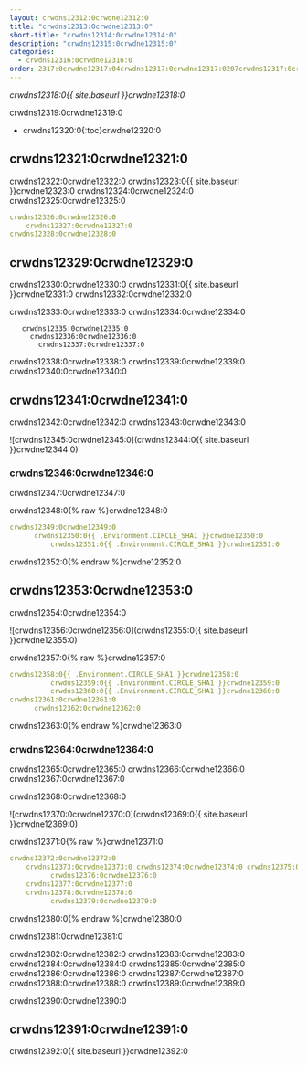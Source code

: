 ```yaml
---
layout: crwdns12312:0crwdne12312:0
title: "crwdns12313:0crwdne12313:0"
short-title: "crwdns12314:0crwdne12314:0"
description: "crwdns12315:0crwdne12315:0"
categories:
  - crwdns12316:0crwdne12316:0
order: 2317:0crwdne12317:04crwdns12317:0crwdne12317:0207crwdns12317:0crwdne12317:0crwdns12317:0crwdne12317:0
---
```

*crwdns12318:0{{ site.baseurl }}crwdne12318:0*

crwdns12319:0crwdne12319:0

* crwdns12320:0{:toc}crwdne12320:0

## crwdns12321:0crwdne12321:0

crwdns12322:0crwdne12322:0 crwdns12323:0{{ site.baseurl }}crwdne12323:0 crwdns12324:0crwdne12324:0 crwdns12325:0crwdne12325:0

```yaml
crwdns12326:0crwdne12326:0
    crwdns12327:0crwdne12327:0
crwdns12328:0crwdne12328:0          
```

## crwdns12329:0crwdne12329:0

crwdns12330:0crwdne12330:0 crwdns12331:0{{ site.baseurl }}crwdne12331:0 crwdns12332:0crwdne12332:0

crwdns12333:0crwdne12333:0 crwdns12334:0crwdne12334:0

       crwdns12335:0crwdne12335:0
         crwdns12336:0crwdne12336:0
           crwdns12337:0crwdne12337:0
    

crwdns12338:0crwdne12338:0 crwdns12339:0crwdne12339:0 crwdns12340:0crwdne12340:0

## crwdns12341:0crwdne12341:0

crwdns12342:0crwdne12342:0 crwdns12343:0crwdne12343:0

![crwdns12345:0crwdne12345:0](crwdns12344:0{{ site.baseurl }}crwdne12344:0)

### crwdns12346:0crwdne12346:0

crwdns12347:0crwdne12347:0

crwdns12348:0{% raw %}crwdne12348:0

```yaml
crwdns12349:0crwdne12349:0
      crwdns12350:0{{ .Environment.CIRCLE_SHA1 }}crwdne12350:0
          crwdns12351:0{{ .Environment.CIRCLE_SHA1 }}crwdne12351:0       
```

crwdns12352:0{% endraw %}crwdne12352:0

## crwdns12353:0crwdne12353:0

crwdns12354:0crwdne12354:0

![crwdns12356:0crwdne12356:0](crwdns12355:0{{ site.baseurl }}crwdne12355:0)

crwdns12357:0{% raw %}crwdne12357:0

```yaml
crwdns12358:0{{ .Environment.CIRCLE_SHA1 }}crwdne12358:0
          crwdns12359:0{{ .Environment.CIRCLE_SHA1 }}crwdne12359:0
          crwdns12360:0{{ .Environment.CIRCLE_SHA1 }}crwdne12360:0                          
crwdns12361:0crwdne12361:0
      crwdns12362:0crwdne12362:0
```

crwdns12363:0{% endraw %}crwdne12363:0

### crwdns12364:0crwdne12364:0

crwdns12365:0crwdne12365:0 crwdns12366:0crwdne12366:0 crwdns12367:0crwdne12367:0

crwdns12368:0crwdne12368:0

![crwdns12370:0crwdne12370:0](crwdns12369:0{{ site.baseurl }}crwdne12369:0)

crwdns12371:0{% raw %}crwdne12371:0

```yaml
crwdns12372:0crwdne12372:0   
    crwdns12373:0crwdne12373:0 crwdns12374:0crwdne12374:0 crwdns12375:0crwdne12375:0
          crwdns12376:0crwdne12376:0
    crwdns12377:0crwdne12377:0
    crwdns12378:0crwdne12378:0
          crwdns12379:0crwdne12379:0
```

crwdns12380:0{% endraw %}crwdne12380:0

crwdns12381:0crwdne12381:0

crwdns12382:0crwdne12382:0 crwdns12383:0crwdne12383:0 crwdns12384:0crwdne12384:0 crwdns12385:0crwdne12385:0 crwdns12386:0crwdne12386:0 crwdns12387:0crwdne12387:0 crwdns12388:0crwdne12388:0 crwdns12389:0crwdne12389:0

crwdns12390:0crwdne12390:0

## crwdns12391:0crwdne12391:0

crwdns12392:0{{ site.baseurl }}crwdne12392:0